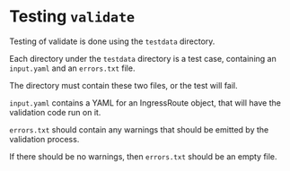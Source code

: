 # Testing `validate`

Testing of validate is done using the `testdata` directory.

Each directory under the `testdata` directory is a test case, containing an `input.yaml` and an `errors.txt` file.

The directory must contain these two files, or the test will fail.

`input.yaml` contains a YAML for an IngressRoute object, that will have the validation code run on it.

`errors.txt` should contain any warnings that should be emitted by the validation process.

If there should be no warnings, then `errors.txt` should be an empty file.
